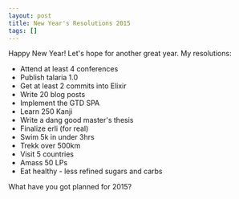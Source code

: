 ```yaml
---
layout: post
title: New Year's Resolutions 2015
tags: []
---
```


Happy New Year! Let's hope for another great year.
My resolutions:

- Attend at least 4 conferences
- Publish talaria 1.0
- Get at least 2 commits into Elixir
- Write 20 blog posts
- Implement the GTD SPA
- Learn 250 Kanji
- Write a dang good master's thesis
- Finalize erli (for real)
- Swim 5k in under 3hrs
- Trekk over 500km
- Visit 5 countries
- Amass 50 LPs
- Eat healthy - less refined sugars and carbs

What have you got planned for 2015?

